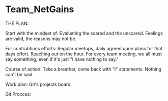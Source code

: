 # Team_NetGains

THE PLAN:

Start with the mindset of: Evaluating the scared and the unscared. Feelings are valid, the reasons may not be.

For contrubtions efforts: Regular meetups, daily agreed upon plans for that days effort. Reaching out on the hour. For every team meeting, we all must say something, even if it's just "I have nothing to say."

Course of action: Take a breather, come back with "I" statements. Nothing can't be said. 

Work plan: Git's projects board.

Git Procces:

